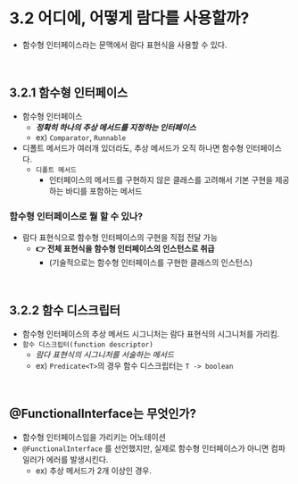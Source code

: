 # 3.2 어디에, 어떻게 람다를 사용할까?

- 함수형 인터페이스라는 문맥에서 람다 표현식을 사용할 수 있다.

<br>

## 3.2.1 함수형 인터페이스

- 함수형 인터페이스
  - **_정확히 하나의 추상 메서드를 지정하는 인터페이스_**
  - ex) `Comparator`, `Runnable`
- 디폴트 메서드가 여러개 있더라도, 추상 메서드가 오직 하나면 함수형 인터페이스다. 
  - `디폴트 메서드` 
    - 인터페이스의 메서드를 구현하지 않은 클래스를 고려해서 기본 구현을 제공하는 바디를 포함하는 메서드

### 함수형 인터페이스로 뭘 할 수 있나?

- 람다 표현식으로 함수형 인터페이스의 구현을 직접 전달 가능
  - **👉 전체 표현식을 함수형 인터페이스의 인스턴스로 취급**
    - (기술적으로는 함수형 인터페이스를 구현한 클래스의 인스턴스)

<br>

## 3.2.2 함수 디스크립터 

- 함수형 인터페이스의 추상 메서드 시그니처는 람다 표현식의 시그니처를 가리킴.
- `함수 디스크립터(function descriptor)`
  - _람다 표현식의 시그니처를 서술하는 메서드_
  - ex) `Predicate<T>`의 경우 함수 디스크립터는 `T -> boolean`

<br>

## @FunctionalInterface는 무엇인가?

- 함수형 인터페이스임을 가리키는 어노테이션
- `@FunctionalInterface` 를 선언했지만, 실제로 함수형 인터페이스가 아니면 컴파일러가 에러를 발생시킨다.
  - ex) 추상 메서드가 2개 이상인 경우.